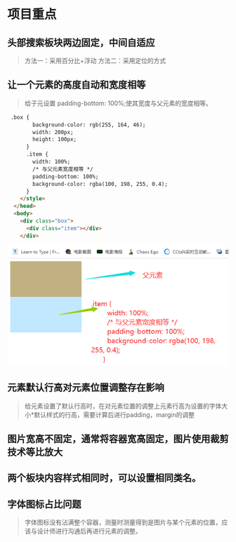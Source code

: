 # 项目重点

## 头部搜索板块两边固定，中间自适应

> 方法一：采用百分比+浮动
> 方法二：采用定位的方式

## 让一个元素的高度自动和宽度相等

> 给子元设置 padding-bottom: 100%;使其宽度与父元素的宽度相等。


```html
 .box {
        background-color: rgb(255, 164, 46);
        width: 200px;
        height: 100px;
      }
      .item {
        width: 100%;
        /* 与父元素宽度相等 */
        padding-bottom: 100%;
        background-color: rgba(100, 198, 255, 0.4);
      }
    </style>
  </head>
  <body>
    <div class="box">
      <div class="item"></div>
    </div>
```

![1660635948714](./src/images/1660635948714.png)

## 元素默认行高对元素位置调整存在影响

> 给元素设置了默认行高时，在对元素位置的调整上元素行高为设置的字体大小*默认样式的行高，需要计算后进行padding，margin的调整

## 图片宽高不固定，通常将容器宽高固定，图片使用裁剪技术等比放大


## 两个板块内容样式相同时，可以设置相同类名。

## 字体图标占比问题

> 字体图标没有沾满整个容器，测量时测量得到是图片与某个元素的位置，应该与设计师进行沟通后再进行元素的调整。